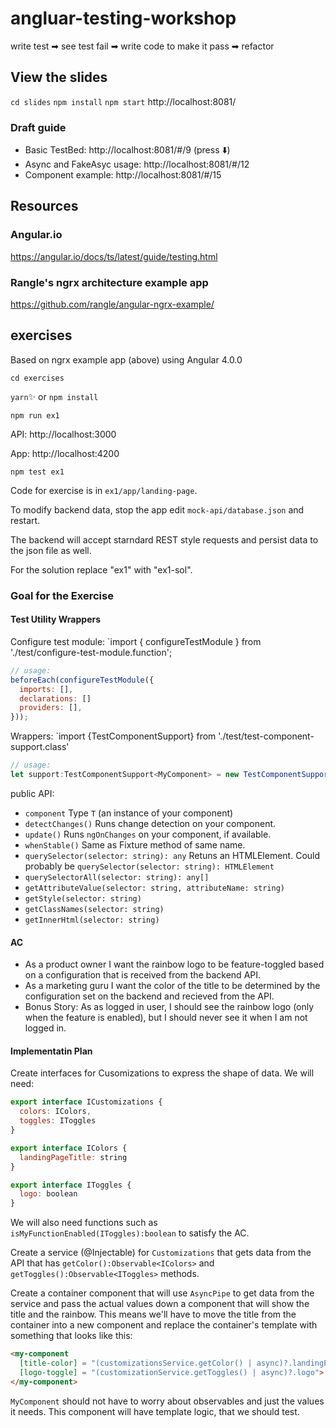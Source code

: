 # angluar-testing-workshop

write test
  ➡ see test fail 
    ➡ write code to make it pass 
      ➡ refactor 

## View the slides

`cd slides`
`npm install`
`npm start`
http://localhost:8081/

### Draft guide

* Basic TestBed: http://localhost:8081/#/9 (press ⬇️)
* Async and FakeAsyc usage: http://localhost:8081/#/12
* Component example: http://localhost:8081/#/15

## Resources

### Angular.io

https://angular.io/docs/ts/latest/guide/testing.html
### Rangle's ngrx architecture example app

https://github.com/rangle/angular-ngrx-example/

## exercises

Based on ngrx example app (above) using Angular 4.0.0

`cd exercises`

`yarn`✨ or `npm install`

`npm run ex1`

API: http://localhost:3000

App: http://localhost:4200

`npm test ex1`

Code for exercise is in `ex1/app/landing-page`.

To modify backend data, stop the app edit `mock-api/database.json` and restart.

The backend will accept starndard REST style requests and persist data to the json file as well.

For the solution replace "ex1" with "ex1-sol".

### Goal for the Exercise

#### Test Utility Wrappers

Configure test module: `import { configureTestModule } from './test/configure-test-module.function';

```javascript
// usage:
beforeEach(configureTestModule({
  imports: [],
  declarations: []
  providers: [],
}));
```

Wrappers: `import {TestComponentSupport} from './test/test-component-support.class'

```javascript
// usage:
let support:TestComponentSupport<MyComponent> = new TestComponentSupport(MyComponent);

```
public API:

* `component` Type `T` (an instance of your component)
* `detectChanges()` Runs change detection on your component.
* `update()` Runs `ngOnChanges` on your component, if available.
* `whenStable()` Same as Fixture method of same name.
* `querySelector(selector: string): any` Retuns an HTMLElement.  Could probably be `querySelector(selector: string): HTMLElement`
* `querySelectorAll(selector: string): any[]`
* `getAttributeValue(selector: string, attributeName: string)`
* `getStyle(selector: string)`
* `getClassNames(selector: string)`
* `getInnerHtml(selector: string)`

#### AC
- As a product owner I want the rainbow logo to be feature-toggled based on a configuration that is received from the backend API.
- As a marketing guru I want the color of the title to be determined by the configuration set on the backend and recieved from the API.
- Bonus Story: As as logged in user, I should see the rainbow logo (only when the feature is enabled), but I should never see it when I am not logged in.

#### Implementatin Plan

Create interfaces for Cusomizations to express the shape of data.  We will need:
```javascript
export interface ICustomizations {
  colors: IColors,
  toggles: IToggles
}

export interface IColors {
  landingPageTitle: string
}

export interface IToggles {
  logo: boolean
}
```

We will also need functions such as `isMyFunctionEnabled(IToggles):boolean` to satisfy the AC.

Create a service (@Injectable) for `Customizations` that gets data from the API that has `getColor():Observable<IColors>` and `getToggles():Observable<IToggles>` methods.

Create a container component that will use `AsyncPipe` to get data from the service and pass the actual values down a component that will show the title and the rainbow.  This means we'll have to move the title from the container into a new component and replace the container's template with something that looks like this:

```html
<my-component
  [title-color] = "(customizationsService.getColor() | async)?.landingPageTitle"
  [logo-toggle] = "(customizationService.getToggles() | async)?.logo">
</my-component>
```

`MyComponent` should not have to worry about observables and just the values it needs.  This component will have template logic, that we should test.